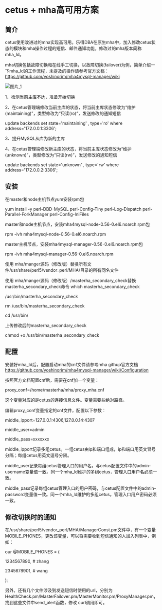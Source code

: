 # cetus + mha高可用方案
## 简介
cetus使用改进过的mha实现高可用。乐得DBA在原生mha中，加入修改cetus状态的模块和mha操作过程的短信、邮件通知功能。修改过的mha版本简称mha_ld。

mha切换包括故障切换和在线手工切换，以故障切换(failover)为例，简单介绍一下mha_ld的工作流程，未提及的操作请参考官方文档：
https://github.com/yoshinorim/mha4mysql-manager/wiki

![图片_1](/uploads/3c3f01ff5766418a73d0060e59451f68/图片_1.jpg)

1、检测当前主库不达，准备开始切换

2、在cetus管理端修改当前主库的状态，将当前主库状态修改为“维护(maintaining)”，类型修改为“只读(ro)”，发送修改的通知短信

update backends set state='maintaining' , type='ro' where address='172.0.0.1:3306';

3、提升MySQL从库为新的主库

4、在cetus管理端修改新主库的状态，将当前主库状态修改为“维护(unknown)”，类型修改为“只读(rw)”，发送修改的通知短信

update backends set state='unknown' , type='rw' where address='172.0.0.2:3306';

## 安装
在master和node主机节点yum安装rpm包

yum install -y  perl-DBD-MySQL perl-Config-Tiny perl-Log-Dispatch perl-Parallel-ForkManager perl-Config-IniFiles


master和node主机节点，安装mha4mysql-node-0.56-0.el6.noarch.rpm包

rpm -ivh mha4mysql-node-0.56-0.el6.noarch.rpm 

master主机节点，安装mha4mysql-manager-0.56-0.el6.noarch.rpm包

rpm -ivh mha4mysql-manager-0.56-0.el6.noarch.rpm

使用 mha/manger源码（修改版）替换所有文件/usr/share/perl5/vendor_perl/MHA/目录的所有同名文件

使用 mha/manger源码（修改版）/masterha_secondary_check替换masterha_secondary_check命令
 which masterha_secondary_check

/usr/bin/masterha_secondary_check

rm /usr/bin/masterha_secondary_check

cd /usr/bin/

上传修改后的masterha_secondary_check

chmod +x /usr/bin/masterha_secondary_check

## 配置
安装好mha_ld后，配置启动mha的cnf文件请参考mha githup官方文档
https://github.com/yoshinorim/mha4mysql-manager/wiki/Configuration

按照官方文档配置cnf后，需要在cnf加一个变量：

proxy_conf=/home/masterha/mha/proxy_mha.cnf

这个变量对应的是cetus的连接信息文件。变量需要些绝对路径。

编辑proxy_conf变量指定的cnf文件，配置以下参数：

middle_ipport=127.0.0.1:4306,127.0.0.14:4307

middle_user=admin

middle_pass=xxxxxxx

middle_ipport记录多组cetus。一组cetus由ip和端口组成，ip和端口用英文冒号分隔；每组cetus用英文逗号分隔。

middle_user记录每组cetus管理入口的用户名，与cetus配置文件中的admin-username变量值一致。同一个mha_ld维护的多组cetus，管理入口用户名必须一致。

middle_pass记录每组cetus管理入口的用户密码，与cetus配置文件中的admin-password变量值一致。同一个mha_ld维护的多组cetus，管理入口用户密码必须一致。



## 修改切换时的通知

在/usr/share/perl5/vendor_perl/MHA/ManagerConst.pm文件中，有一个变量MOBILE_PHONES，更改该变量，可以将需要收到短信通知的人加入列表中，例如：

our @MOBILE_PHONES = (

  1234567890,  # zhang

  2345678901,  # wang

);

另外，还有几个文件涉及到发送短信时使用的url，分别为HealthCheck.pm/MasterFailover.pm/MasterMonitor.pm/ProxyManager.pm，找到这些文件中send_alert函数，修改 curl调用即可。
